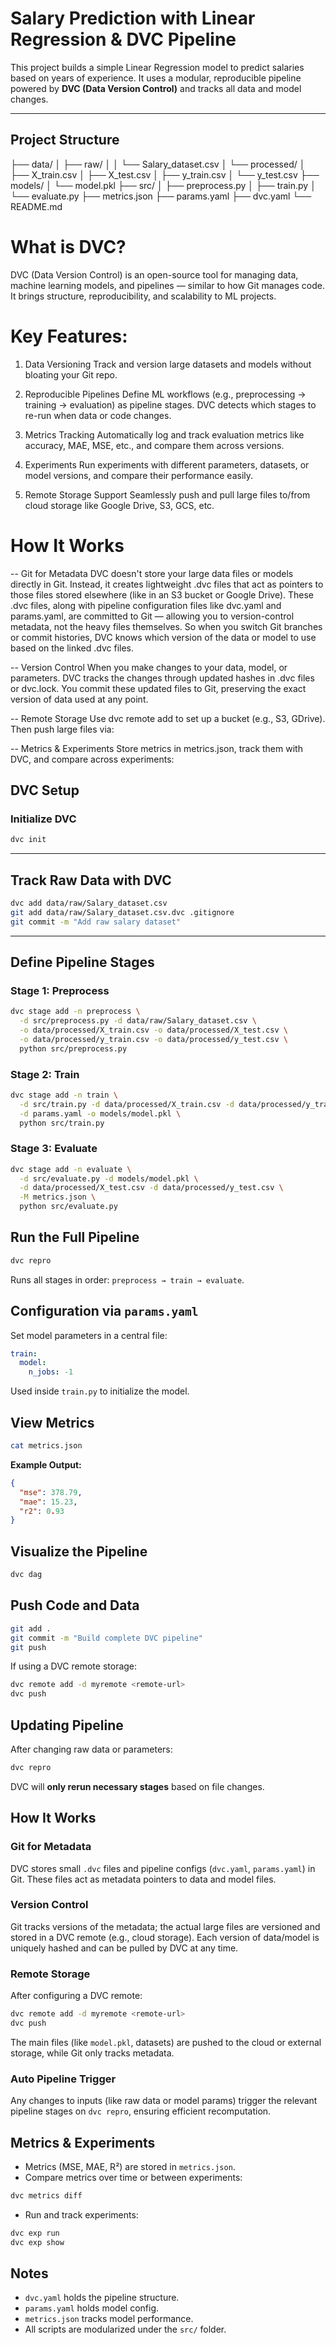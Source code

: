 # Salary Prediction with Linear Regression & DVC Pipeline

This project builds a simple Linear Regression model to predict salaries based on years of experience. It uses a modular, reproducible pipeline powered by **DVC (Data Version Control)** and tracks all data and model changes.

---

## Project Structure
├── data/ │ ├── raw/ │ │ └── Salary_dataset.csv │ └── processed/ │ ├── X_train.csv │ ├── X_test.csv │ ├── y_train.csv │ └── y_test.csv ├── models/ │ └── model.pkl ├── src/ │ ├── preprocess.py │ ├── train.py │ └── evaluate.py ├── metrics.json ├── params.yaml ├── dvc.yaml └── README.md

# What is DVC?
DVC (Data Version Control) is an open-source tool for managing data, machine learning models, and pipelines — similar to how Git manages code. It brings structure, reproducibility, and scalability to ML projects.

# Key Features:

1. Data Versioning
Track and version large datasets and models without bloating your Git repo.

2. Reproducible Pipelines
Define ML workflows (e.g., preprocessing → training → evaluation) as pipeline stages. DVC detects which stages to re-run when data or code changes.

3. Metrics Tracking
Automatically log and track evaluation metrics like accuracy, MAE, MSE, etc., and compare them across versions.

4. Experiments
Run experiments with different parameters, datasets, or model versions, and compare their performance easily.

5. Remote Storage Support
Seamlessly push and pull large files to/from cloud storage like Google Drive, S3, GCS, etc.

# How It Works

-- Git for Metadata
DVC doesn't store your large data files or models directly in Git. Instead, it creates lightweight .dvc files that act as pointers to those files stored elsewhere (like in an S3 bucket or Google Drive). These .dvc files, along with pipeline configuration files like dvc.yaml and params.yaml, are committed to Git — allowing you to version-control metadata, not the heavy files themselves.
So when you switch Git branches or commit histories, DVC knows which version of the data or model to use based on the linked .dvc files.

-- Version Control
When you make changes to your data, model, or parameters.
DVC tracks the changes through updated hashes in .dvc files or dvc.lock.
You commit these updated files to Git, preserving the exact version of data used at any point.

-- Remote Storage
Use dvc remote add to set up a bucket (e.g., S3, GDrive). Then push large files via:

-- Metrics & Experiments
Store metrics in metrics.json, track them with DVC, and compare across experiments:



## DVC Setup

### Initialize DVC

```bash
dvc init
```

---

## Track Raw Data with DVC

```bash
dvc add data/raw/Salary_dataset.csv
git add data/raw/Salary_dataset.csv.dvc .gitignore
git commit -m "Add raw salary dataset"
```

---

## Define Pipeline Stages

### Stage 1: Preprocess

```bash
dvc stage add -n preprocess \
  -d src/preprocess.py -d data/raw/Salary_dataset.csv \
  -o data/processed/X_train.csv -o data/processed/X_test.csv \
  -o data/processed/y_train.csv -o data/processed/y_test.csv \
  python src/preprocess.py
```

### Stage 2: Train

```bash
dvc stage add -n train \
  -d src/train.py -d data/processed/X_train.csv -d data/processed/y_train.csv \
  -d params.yaml -o models/model.pkl \
  python src/train.py
```

### Stage 3: Evaluate

```bash
dvc stage add -n evaluate \
  -d src/evaluate.py -d models/model.pkl \
  -d data/processed/X_test.csv -d data/processed/y_test.csv \
  -M metrics.json \
  python src/evaluate.py
```

## Run the Full Pipeline

```bash
dvc repro
```

Runs all stages in order: `preprocess → train → evaluate`.


## Configuration via `params.yaml`

Set model parameters in a central file:

```yaml
train:
  model:
    n_jobs: -1
```

Used inside `train.py` to initialize the model.

## View Metrics

```bash
cat metrics.json
```

**Example Output:**

```json
{
  "mse": 378.79,
  "mae": 15.23,
  "r2": 0.93
}
```

## Visualize the Pipeline

```bash
dvc dag 
```

## Push Code and Data

```bash
git add .
git commit -m "Build complete DVC pipeline"
git push
```

If using a DVC remote storage:

```bash
dvc remote add -d myremote <remote-url>
dvc push
```


## Updating Pipeline

After changing raw data or parameters:

```bash
dvc repro
```

DVC will **only rerun necessary stages** based on file changes.


## How It Works

### Git for Metadata
DVC stores small `.dvc` files and pipeline configs (`dvc.yaml`, `params.yaml`) in Git. These files act as metadata pointers to data and model files.

### Version Control
Git tracks versions of the metadata; the actual large files are versioned and stored in a DVC remote (e.g., cloud storage). Each version of data/model is uniquely hashed and can be pulled by DVC at any time.

### Remote Storage
After configuring a DVC remote:

```bash
dvc remote add -d myremote <remote-url>
dvc push
```

The main files (like `model.pkl`, datasets) are pushed to the cloud or external storage, while Git only tracks metadata.

###  Auto Pipeline Trigger
Any changes to inputs (like raw data or model params) trigger the relevant pipeline stages on `dvc repro`, ensuring efficient recomputation.


## Metrics & Experiments

- Metrics (MSE, MAE, R²) are stored in `metrics.json`.
- Compare metrics over time or between experiments:

```bash
dvc metrics diff
```

- Run and track experiments:

```bash
dvc exp run
dvc exp show
```


## Notes

- `dvc.yaml` holds the pipeline structure.
- `params.yaml` holds model config.
- `metrics.json` tracks model performance.
- All scripts are modularized under the `src/` folder.

